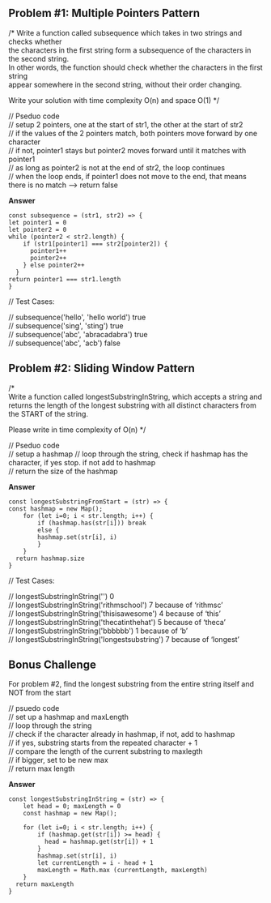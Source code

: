 ## Problem #1: Multiple Pointers Pattern

/\*
Write a function called subsequence which takes in two strings and checks whether  
the characters in the first string form a subsequence of the characters in the second string.  
In other words, the function should check whether the characters in the first string  
appear somewhere in the second string, without their order changing.

Write your solution with time complexity O(n) and space O(1)
\*/

// Pseduo code  
// setup 2 pointers, one at the start of str1, the other at the start of str2  
// if the values of the 2 pointers match, both pointers move forward by one character  
// if not, pointer1 stays but pointer2 moves forward until it matches with pointer1  
// as long as pointer2 is not at the end of str2, the loop continues  
// when the loop ends, if pointer1 does not move to the end, that means there is no match --> return false

**Answer**

```
const subsequence = (str1, str2) => {
let pointer1 = 0
let pointer2 = 0
while (pointer2 < str2.length) {
    if (str1[pointer1] === str2[pointer2]) {
      pointer1++
      pointer2++
    } else pointer2++
  }
return pointer1 === str1.length
}
```

// Test Cases:

// subsequence('hello', 'hello world') true  
// subsequence('sing', 'sting') true  
// subsequence('abc', 'abracadabra') true  
// subsequence('abc', 'acb') false

## Problem #2: Sliding Window Pattern

/\*  
Write a function called longestSubstringInString, which accepts a string and  
returns the length of the longest substring with all distinct characters from the START of the
string.

Please write in time complexity of O(n)
\*/

// Pseduo code  
// setup a hashmap
// loop through the string, check if hashmap has the character, if yes stop. if not add to hashmap  
// return the size of the hashmap

**Answer**

```
const longestSubstringFromStart = (str) => {
const hashmap = new Map();
    for (let i=0; i < str.length; i++) {
        if (hashmap.has(str[i])) break
        else {
        hashmap.set(str[i], i)
        }
    }
  return hashmap.size
}
```

// Test Cases:

// longestSubstringInString('') 0  
// longestSubstringInString('rithmschool') 7 because of ‘rithmsc’  
// longestSubstringInString('thisisawesome') 4 because of ‘this’  
// longestSubstringInString('thecatinthehat') 5 because of ‘theca’  
// longestSubstringInString('bbbbbb') 1 because of ‘b’  
// longestSubstringInString('longestsubstring') 7 because of ‘longest’

## Bonus Challenge

For problem #2, find the longest substring from the entire string itself and NOT from the start

// psuedo code  
// set up a hashmap and maxLength  
// loop through the string  
// check if the character already in hashmap, if not, add to hashmap  
// if yes, substring starts from the repeated character + 1  
// compare the length of the current substring to maxlegth  
// if bigger, set to be new max  
// return max length

**Answer**

```
const longestSubstringInString = (str) => {
    let head = 0; maxLength = 0
    const hashmap = new Map();

    for (let i=0; i < str.length; i++) {
        if (hashmap.get(str[i]) >= head) {
          head = hashmap.get(str[i]) + 1
        }
        hashmap.set(str[i], i)
        let currentLength = i - head + 1
        maxLength = Math.max (currentLength, maxLength)
    }
  return maxLength
}
```
